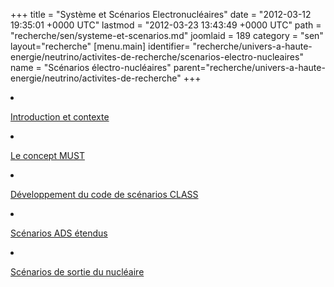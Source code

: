 +++
title = "Système et Scénarios Electronucléaires"
date = "2012-03-12 19:35:01 +0000 UTC"
lastmod = "2012-03-23 13:43:49 +0000 UTC"
path = "recherche/sen/systeme-et-scenarios.md"
joomlaid = 189
category = "sen"
layout="recherche"
[menu.main]
  identifier= "recherche/univers-a-haute-energie/neutrino/activites-de-recherche/scenarios-electro-nucleaires"
  name = "Scénarios électro-nucléaires"
  parent="recherche/univers-a-haute-energie/neutrino/activites-de-recherche"
+++
<li>
<p><a href="recherche/sen/introduction-et-contexte.md">Introduction et contexte</a></p>
</li>
<li>
<p><a href="recherche/sen/le-concept-must.md">Le concept MUST</a></p>
</li>
<li>
<p><a href="recherche/sen/developpement-du-code-de-scenarios-class.md">Développement du code de scénarios CLASS</a></p>
</li>
<li>
<p><a href="recherche/sen/scenarios-ads-etendus.md">Scénarios ADS étendus</a></p>
</li>
<li>
<p><a href="recherche/sen/scenarios-de-sortie-du-nucleaire.md">Scénarios de sortie du nucléaire</a></p>
</li>